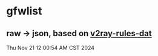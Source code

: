 # gfwlist
## raw -> json, based on [v2ray-rules-dat](https://github.com/Loyalsoldier/v2ray-rules-dat)
Thu Nov 21 12:00:54 AM CST 2024


